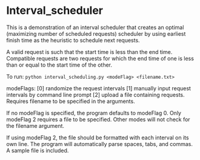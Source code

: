 # Interval_scheduler

This is a demonstration of an interval scheduler that creates an optimal (maximizing number of scheduled requests) scheduler by using earliest finish time as the heuristic to schedule next requests.

A valid request is such that the start time is less than the end time. Compatible requests are two requests for which the end time of one is less than or equal to the start time of the other.

To run:
```python interval_scheduling.py <modeFlag> <filename.txt>```

modeFlags:
[0] randomize the request intervals
[1] manually input request intervals by command line prompt 
[2] upload a file containing requests. Requires filename to be specified in the arguments.

If no modeFlag is specified, the program defaults to modeFlag 0.
Only modeFlag 2 requires a file to be specified. Other modes will not check for the filename argument.

If using modeFlag 2, the file should be formatted with each interval on its own line. The program will automatically parse spaces, tabs, and commas. A sample file is included.
